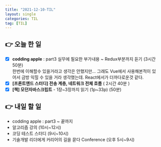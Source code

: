 ```yaml
---
title: "2021-12-10-TIL"
layout: single
categories: TIL
tag: [TIL]
---
```


## 👉 오늘 한 일

- [x]  **codding apple** : part3 실무에 필요한 부가내용 ~ Redux부분까지 듣기 (3시간 50분) <br/>
      한번에 이해할수 있을거라고 생각은 안했지만... 그래도 Vue에서 사용해본적이 있어서 금방 익힐 수 있을 거라 생각했는데. React에서가 더까다로운것 같다.
- [x]  **[프론트앤드 스터디] 전송 계층, 네트워크 전체 흐름** ( 2시간 40분 ) 
- [x]  **[책] 모던자바스크립트** - 1장~3장까지 읽기 (1p~33p) (50분)

## 👉 내일 할 일

- codding apple : part3 ~ 끝까지
- 알고리즘 강의 (10시~12시)
- 코딩 테스트 스터디 (9시~10시)
- 기술개발 리더에게 커리어의 길을 묻다 Conference (오후 5시~9시)

<br /><br /><br /><br />